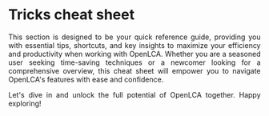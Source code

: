 # Tricks cheat sheet

<div style='text-align: justify;'>

This section is designed to be your quick reference guide, providing you with essential tips, shortcuts, and key insights to maximize your efficiency and productivity when working with OpenLCA. Whether you are a seasoned user seeking time-saving techniques or a newcomer looking for a comprehensive overview, this cheat sheet will empower you to navigate OpenLCA's features with ease and confidence.

Let's dive in and unlock the full potential of OpenLCA together. Happy exploring! 

</div>